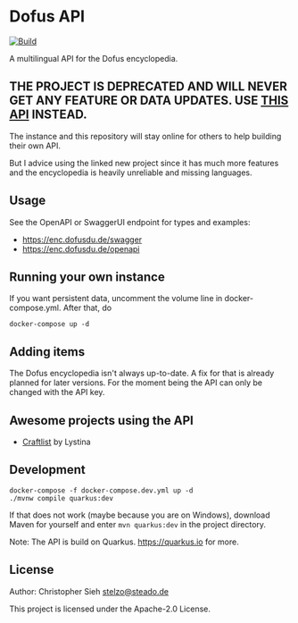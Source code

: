 # Dofus API
[![Build](https://github.com/dofusdude/dofus-api/actions/workflows/maven.yml/badge.svg?branch=main)](https://github.com/dofusdude/dofus-api/actions/workflows/maven.yml)

A multilingual API for the Dofus encyclopedia.

## THE PROJECT IS DEPRECATED AND WILL NEVER GET ANY FEATURE OR DATA UPDATES. USE [THIS API](https://dofusdu.de) INSTEAD.
The instance and this repository will stay online for others to help building their own API.

But I advice using the linked new project since it has much more features and the encyclopedia is heavily unreliable and missing languages.

## Usage
See the OpenAPI or SwaggerUI endpoint for types and examples:
- https://enc.dofusdu.de/swagger
- https://enc.dofusdu.de/openapi

## Running your own instance
If you want persistent data, uncomment the volume line in docker-compose.yml. After that, do
```shell script
docker-compose up -d
```

## Adding items
The Dofus encyclopedia isn't always up-to-date. A fix for that is already planned for later versions.
For the moment being the API can only be changed with the API key.

## Awesome projects using the API
- [Craftlist](https://dofus-craftlist.netlify.app) by Lystina

## Development
```shell script
docker-compose -f docker-compose.dev.yml up -d
./mvnw compile quarkus:dev
```
If that does not work (maybe because you are on Windows), download Maven for yourself and enter `mvn quarkus:dev` in the
project directory.

Note: The API is build on Quarkus. https://quarkus.io for more.

## License
Author: Christopher Sieh <stelzo@steado.de>

This project is licensed under the Apache-2.0 License.
